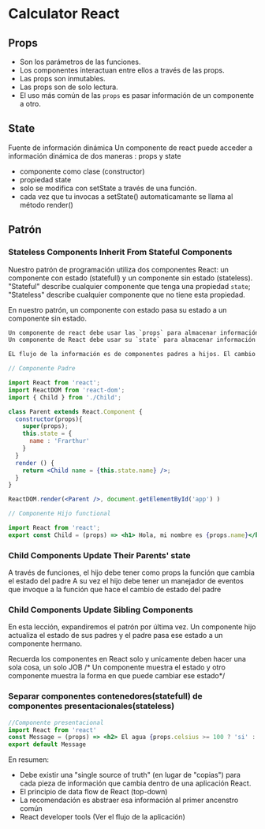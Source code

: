 # Calculator React

## Props

- Son los parámetros de las funciones.
- Los componentes interactuan entre ellos a través de las props.
- Las props son inmutables.
- Las props son de solo lectura.
- El uso más común de las `props` es pasar información de un componente a otro.

## State

Fuente de información dinámica
Un componente de react puede acceder a información dinámica de dos maneras : props y state

- componente como clase (constructor)
- propiedad state
- solo se modifica con setState a través de una función.
- cada vez que tu invocas a setState() automaticamante se llama al método render()

## Patrón

### Stateless Components Inherit From Stateful Components

Nuestro patrón de programación utiliza dos componentes React: un componente con estado (statefull) y un componente sin estado (stateless).
"Stateful" describe cualquier componente que tenga una propiedad `state`; "Stateless" describe cualquier componente que no tiene esta propiedad.

En nuestro patrón, un componente con estado pasa su estado a un componente sin estado.

```txt
Un componente de react debe usar las `props` para almacenar información que puede ser cambiada, pero que solo puede ser cambiada por un componente diferente.
Un componente de React debe usar su `state` para almacenar información que el componente en sí puede cambiar
```

```txt
EL flujo de la información es de componentes padres a hijos. El cambio del state de un componente padre hace que sus hijos se vuelvan a renderizar con el valor de las props que le pasamos en ese momento
```

```jsx
// Componente Padre

import React from 'react';
import ReactDOM from 'react-dom';
import { Child } from './Child';

class Parent extends React.Component {
  constructor(props){
    super(props);
    this.state = {
      name : 'Frarthur'
    }
  }
  render () {
    return <Child name = {this.state.name} />;
  }
}

ReactDOM.render(<Parent />, document.getElementById('app') )
```

```jsx
// Componente Hijo functional

import React from 'react';
export const Child = (props) => <h1> Hola, mi nombre es {props.name}</h1>;
```

### Child Components Update Their Parents' state

A través de funciones, el hijo debe tener como props la función que cambia el estado del padre
A su vez el hijo debe tener un manejador de eventos que invoque a la función que hace el cambio de estado del padre

### Child Components Update Sibling Components

En esta lección, expandiremos el patrón por última vez. Un componente hijo actualiza el estado de sus padres y el padre pasa ese estado a un componente hermano.

Recuerda los componentes en React solo y unicamente deben hacer una sola cosa, un solo JOB
/* Un componente muestra el estado y otro componente muestra la forma en que puede cambiar ese estado*/

### Separar componentes contenedores(statefull) de componentes presentacionales(stateless)

```jsx
//Componente presentacional
import React from 'react'
const Message = (props) => <h2> El agua {props.celsius >= 100 ? 'si' : 'no'} hervirá </h2> 
export default Message
```

En resumen:

- Debe existir una "single source of truth" (en lugar de "copias") para cada pieza de información que cambia dentro de una aplicación React.
- El principio de data flow de React (top-down)
- La recomendación es abstraer esa información al primer ancenstro común
- React developer tools (Ver el flujo de la aplicación)